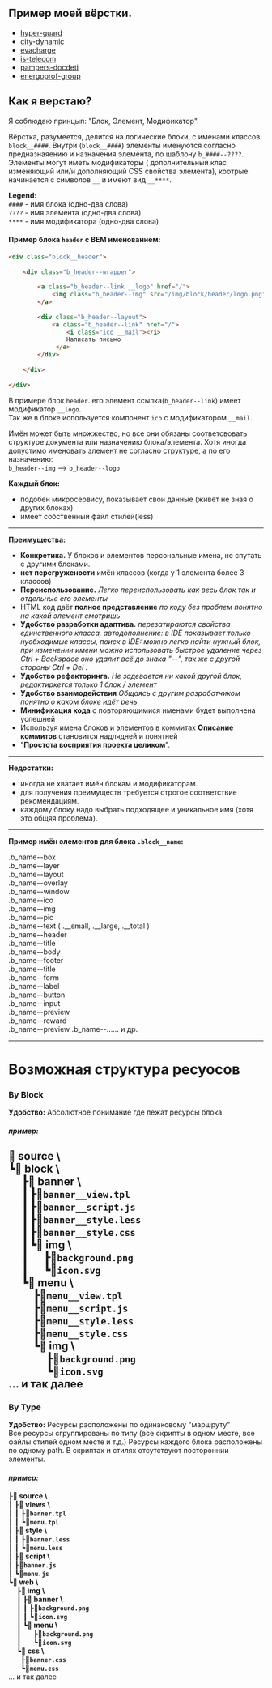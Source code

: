 
## Пример моей вёрстки.  

* [hyper-guard](html.andy87.ru/hyper-guard/index.html)
* [city-dynamic](html.andy87.ru/intermobility/city-dynamic/index.html)
* [evacharge](html.andy87.ru/intermobility/evacharge/index.html)
* [is-telecom](html.andy87.ru/intermobility/is-telecom/index.html)
* [pampers-docdeti](html.andy87.ru/pampers-docdeti.pgbonus/index.html)
* [energoprof-group](https://energoprof-group.ru)

## Как я верстаю?  

Я соблюдаю принцып: "Блок, Элемент, Модификатор".  

Вёрстка, разумеется, делится на логические блоки, с именами классов: `block__####`. Внутри (`block__####`) элементы 
именуются согласно предназнаяению и назначения элемента, по шаблону `b_####--????`. Элементы могут иметь модификаторы (
дополнительный клас изменяющий или/и дополняющий CSS свойства элемента), коотрые начинается с символов `__` 
 и имеют вид `__****`.

**Legend:**  
`####` - имя блока (одно-два слова)  
`????` - имя элемента (одно-два слова)  
`****` - имя модификатора (одно-два слова)

#### Пример блока `header` c BEM именованием:  
```HTML
<div class="block__header">
    
    <div class="b_header--wrapper">
        
        <a class="b_header--link __logo" href="/">
            <img class="b_header--img" src="/img/block/header/logo.png" alt="" />
        </a>
        
        <div class="b_header--layout">
            <a class="b_header--link" href="/">
                <i class="ico __mail"></i>
                Написать письмо
             </a>
        </div>
        
    </div>
    
</div>
```

В примере блок `header`. его элемент ссылка(`b_header--link`) имеет модификатор `__logo`.  
Так же в блоке используется компонент `ico` с модификатором `__mail`.

Имён может быть множжество, но все они обязаны соответсвовать структуре документа или назначению блока/элемента.
Хотя иногда допустимо именовать элемент не согласно структуре, а по его назначению:  
`b_header--img` --> `b_header--logo`

**Каждый блок:**
- подобен микросервису, показывает свои данные (живёт не зная о других блоках)
- имеет собственный файл стилей(less)  

-----  

**Преимущества:**
- **Конкретика.** У блоков и элементов персональные имена, не спутать с другими блоками.
- **нет перегружености** имён классов (когда у 1 элемента более 3 классов)
- **Переиспользование.** *Легко переиспользовать как весь блок так и отдельные его элементы*
- HTML код даёт **полное представление** *по коду без проблем понятно на какой элемент смотришь*
- **Удобство разработки адаптива.** *перезатираются свойства единственного класса, 
автодополнение: в IDE показывает только нуобходимые классы, поиск в IDE: можно легко найти нужный блок, 
при изменении имени можно использовать быстрое удаление через Ctrl +  Backspace оно удалит всё до знака "--", 
так же с другой стороны Ctrl + Del .*
- **Удобство рефакторинга.** *Не задевается ни какой другой блок, редактиркется только 1 блок / элемент*
- **Удобство взаимодействия** *Общаясь с другим разработчиком понятно о каком блоке идёт речь*
- **Минификация кода** с повторяющимися именами будет выполнена успешней
- Используя имена блоков и элементов в коммитах **Описание коммитов** становится надлядней и понятней
- "**Простота восприятия проекта целиком**".

-----  

**Недостатки:**
- иногда не хватает имён блокам и модификаторам.  
- для получения преимуществ требуется строгое соответствие рекомендациям.  
- каждому блоку надо выбрать подходящее и уникальное имя (хотя это общяя проблема).

-----  

**Пример имён элементов для блока `.block__name`:**  

.b_name--box  
.b_name--layer  
.b_name--layout  
.b_name--overlay  
.b_name--window  
.b_name--ico  
.b_name--img  
.b_name--pic  
.b_name--text ( .__small, .__large, .__total )  
.b_name--header  
.b_name--title  
.b_name--body  
.b_name--footer  
.b_name--title  
.b_name--form  
.b_name--label  
.b_name--button  
.b_name--input   
.b_name--preview  
.b_name--reward  
.b_name--preview
.b_name--......  и др.

-----  

# Возможная структура ресуосов  

### By Block  
**Удобство:** Абсолютное понимание где лежат ресурсы блока.  
#### *пример:*  
**📁 source \\**  
┗**📁 block \\**  
  ┠**📁 banner \\**  
  ┃ ┠**📄`banner__view.tpl`**  
  ┃ ┠**📄`banner__script.js`**  
  ┃ ┠**📄`banner__style.less`**  
  ┃ ┠**📄`banner__style.css`**  
  ┃ ┗**📁 img \\**  
  ┃   ┠**📄`background.png`**  
  ┃   ┗**📄`icon.svg`**  
  ┗**📁 menu \\**  
    ┠**📄`menu__view.tpl`**  
    ┠**📄`menu__script.js`**  
    ┠**📄`menu__style.less`**  
    ┠**📄`menu__style.css`**  
    ┗**📁 img \\**  
      ┠**📄`background.png`**  
      ┗**📄`icon.svg`**  
... и так далее
-----  


### By Type  

**Удобство:** Ресурсы расположены по одинаковому "маршруту"  
Все ресурсы сгруппированы по типу (все скрипты в одном месте, все файлы стилей одном месте и т.д.) 
Ресурсы каждого блока расположены по одному path. В скриптах и стилях отсутствуют постороннии элементы.  
#### *пример:*  
┠**📁 source \\**  
┃ ┠**📁 views \\**  
┃ ┃ ┠**📄`banner.tpl`**  
┃ ┃ ┗**📄`menu.tpl`**  
┃ ┠**📁 style \\**  
┃ ┃ ┠**📄`banner.less`**  
┃ ┃ ┗**📄`menu.less`**  
┃ ┠**📁 script \\**  
┃ ┠**📄`banner.js`**  
┃ ┗**📄`menu.js`**  
┗**📁 web \\**  
  ┠**📁 img \\**  
  ┃ ┠**📁 banner \\**  
  ┃ ┃  ┠**📄`background.png`**  
  ┃ ┃  ┗**📄`icon.svg`**  
  ┃ ┗**📁 menu \\**  
  ┃    ┠**📄`background.png`**  
  ┃    ┗**📄`icon.svg`**  
  ┗**📁 css \\**  
     ┠**📄`banner.css`**  
     ┗**📄`menu.css`**  
... и так далее  